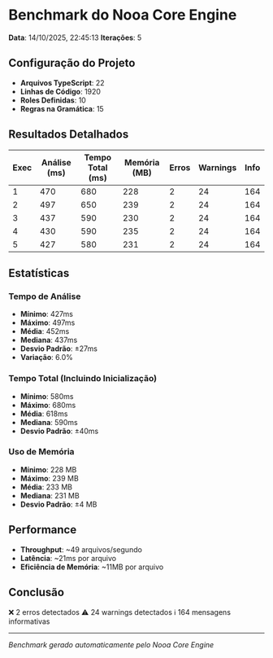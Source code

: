# Benchmark do Nooa Core Engine

**Data**: 14/10/2025, 22:45:13
**Iterações**: 5

## Configuração do Projeto

- **Arquivos TypeScript**: 22
- **Linhas de Código**: 1920
- **Roles Definidas**: 10
- **Regras na Gramática**: 15

## Resultados Detalhados

| Exec | Análise (ms) | Tempo Total (ms) | Memória (MB) | Erros | Warnings | Info |
|------|--------------|------------------|--------------|-------|----------|------|
| 1 | 470 | 680 | 228 | 2 | 24 | 164 |
| 2 | 497 | 650 | 239 | 2 | 24 | 164 |
| 3 | 437 | 590 | 230 | 2 | 24 | 164 |
| 4 | 430 | 590 | 235 | 2 | 24 | 164 |
| 5 | 427 | 580 | 231 | 2 | 24 | 164 |

## Estatísticas

### Tempo de Análise

- **Mínimo**: 427ms
- **Máximo**: 497ms
- **Média**: 452ms
- **Mediana**: 437ms
- **Desvio Padrão**: ±27ms
- **Variação**: 6.0%

### Tempo Total (Incluindo Inicialização)

- **Mínimo**: 580ms
- **Máximo**: 680ms
- **Média**: 618ms
- **Mediana**: 590ms
- **Desvio Padrão**: ±40ms

### Uso de Memória

- **Mínimo**: 228 MB
- **Máximo**: 239 MB
- **Média**: 233 MB
- **Mediana**: 231 MB
- **Desvio Padrão**: ±4 MB

## Performance

- **Throughput**: ~49 arquivos/segundo
- **Latência**: ~21ms por arquivo
- **Eficiência de Memória**: ~11MB por arquivo

## Conclusão

❌ 2 erros detectados
⚠️ 24 warnings detectados
ℹ️ 164 mensagens informativas

---

*Benchmark gerado automaticamente pelo Nooa Core Engine*
